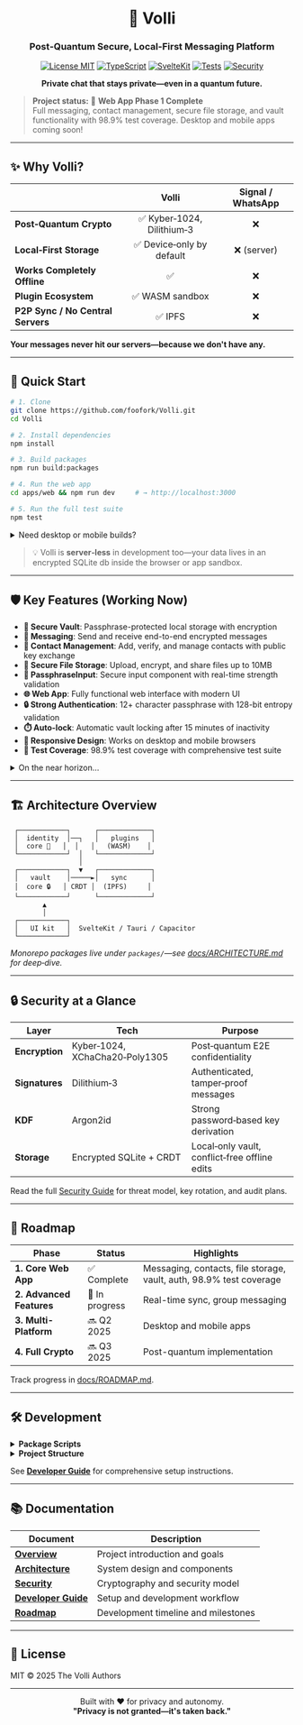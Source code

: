 <div align="center">

# 🔐 Volli

### Post‑Quantum Secure, Local‑First Messaging Platform

[![License MIT](https://img.shields.io/badge/License-MIT-blue.svg)](LICENSE)
[![TypeScript](https://img.shields.io/badge/TypeScript-2F74C0?logo=typescript&logoColor=white)](https://www.typescriptlang.org/)
[![SvelteKit](https://img.shields.io/badge/SvelteKit-FF3E00?logo=svelte&logoColor=white)](https://kit.svelte.dev/)
[![Tests](https://img.shields.io/badge/Coverage-98.9%25-brightgreen)]()
[![Security](https://img.shields.io/badge/Encryption-Post--Quantum-green)](docs/SECURITY.md)

**Private chat that stays private—even in a quantum future.**

</div>

> **Project status:** 🚀 **Web App Phase 1 Complete**  
> Full messaging, contact management, secure file storage, and vault functionality with 98.9% test coverage. Desktop and mobile apps coming soon!

---

## ✨ Why Volli?

|                                   |           Volli           | Signal / WhatsApp |
| --------------------------------- | :-----------------------: | :---------------: |
| **Post‑Quantum Crypto**           | ✅ Kyber‑1024, Dilithium‑3 |         ❌         |
| **Local‑First Storage**           |  ✅ Device‑only by default |     ❌ (server)    |
| **Works Completely Offline**      |             ✅             |         ❌         |
| **Plugin Ecosystem**              |       ✅ WASM sandbox      |         ❌         |
| **P2P Sync / No Central Servers** |           ✅ IPFS          |         ❌         |

**Your messages never hit our servers—because we don't have any.**

---

## 🚀 Quick Start

```bash
# 1. Clone
git clone https://github.com/foofork/Volli.git
cd Volli

# 2. Install dependencies
npm install

# 3. Build packages
npm run build:packages

# 4. Run the web app
cd apps/web && npm run dev     # → http://localhost:3000

# 5. Run the full test suite
npm test
```

<details>
<summary>Need desktop or mobile builds?</summary>

```bash
# Desktop (Tauri) - requires Rust
cd apps/desktop && npm run dev

# Mobile (Capacitor) - requires Xcode/Android Studio
cd apps/mobile && npm run dev
```

</details>

> 💡 Volli is **server‑less** in development too—your data lives in an encrypted SQLite db inside the browser or app sandbox.

---

## 🛡️ Key Features (Working Now)

* **🔐 Secure Vault**: Passphrase-protected local storage with encryption
* **💬 Messaging**: Send and receive end-to-end encrypted messages
* **👥 Contact Management**: Add, verify, and manage contacts with public key exchange
* **📁 Secure File Storage**: Upload, encrypt, and share files up to 10MB
* **🔑 PassphraseInput**: Secure input component with real-time strength validation
* **🌐 Web App**: Fully functional web interface with modern UI
* **🔒 Strong Authentication**: 12+ character passphrase with 128-bit entropy validation
* **⏱️ Auto-lock**: Automatic vault locking after 15 minutes of inactivity
* **📱 Responsive Design**: Works on desktop and mobile browsers
* **🧪 Test Coverage**: 98.9% test coverage with comprehensive test suite

<details>
<summary>On the near horizon…</summary>

* **Real-time Sync**: Multi-device synchronization
* **Desktop App**: Native Tauri application
* **Mobile Apps**: iOS and Android with Capacitor
* **Post-Quantum Crypto**: Full Kyber-1024 + Dilithium-3 implementation
* **Plugin System**: WASM-based extensibility
* **Group Messaging**: Multi-participant conversations

</details>

---

## 🏗️ Architecture Overview

```
 ┌────────────┐      ┌─────────────┐
 │  identity  │──┐   │   plugins   │
 │  core 🔑   │  │   │   (WASM)    │
 └────────────┘  │   └─────────────┘
                 │
 ┌────────────┐  ▼   ┌─────────────┐
 │   vault    │─────►│   sync      │
 │  core 🔒   │ CRDT │  (IPFS)     │
 └────────────┘      └─────────────┘
        ▲
        │
 ┌────────────┐
 │   UI kit   │  SvelteKit / Tauri / Capacitor
 └────────────┘
```

*Monorepo packages live under `packages/`—see [docs/ARCHITECTURE.md](docs/ARCHITECTURE.md) for deep‑dive.*

---

## 🔒 Security at a Glance

| Layer          | Tech                           | Purpose                                       |
| -------------- | ------------------------------ | --------------------------------------------- |
| **Encryption** | Kyber‑1024, XChaCha20‑Poly1305 | Post‑quantum E2E confidentiality              |
| **Signatures** | Dilithium‑3                    | Authenticated, tamper‑proof messages          |
| **KDF**        | Argon2id                       | Strong password‑based key derivation          |
| **Storage**    | Encrypted SQLite + CRDT        | Local‑only vault, conflict‑free offline edits |

Read the full [Security Guide](docs/SECURITY.md) for threat model, key rotation, and audit plans.

---

## 📅 Roadmap

| Phase                 | Status         | Highlights                           |
| --------------------- | -------------- | ------------------------------------ |
| **1. Core Web App**   | ✅ Complete     | Messaging, contacts, file storage, vault, auth, 98.9% test coverage |
| **2. Advanced Features** | 🚧 In progress | Real-time sync, group messaging      |
| **3. Multi-Platform** | 🔜 Q2 2025     | Desktop and mobile apps              |
| **4. Full Crypto**   | 🔜 Q3 2025     | Post-quantum implementation          |

Track progress in [docs/ROADMAP.md](docs/ROADMAP.md).

---

## 🛠️ Development

<details>
<summary><strong>Package Scripts</strong></summary>

```bash
# Package management
npm install              # Install all dependencies
npm run build:packages   # Build all packages
npm run clean            # Clean build artifacts

# Quality assurance  
npm run test             # Run all tests
npm run typecheck        # TypeScript validation
npm run lint             # Code linting

# Development
npm run dev              # Start development servers
```

</details>

<details>
<summary><strong>Project Structure</strong></summary>

```
volli/
├── packages/           # Core packages
│   ├── identity-core/  # Cryptography & identity
│   ├── vault-core/     # Encrypted storage  
│   ├── messaging/      # Message handling
│   ├── sync-ipfs/      # P2P synchronization
│   ├── plugins/        # Plugin system
│   └── ui-kit/         # Shared components
├── apps/              # Applications
│   ├── web/           # SvelteKit web app
│   ├── desktop/       # Tauri desktop app
│   └── mobile/        # Capacitor mobile app
└── docs/              # Documentation
```

</details>

See [**Developer Guide**](docs/DEVELOPER.md) for comprehensive setup instructions.

---

## 📚 Documentation

| Document | Description |
|----------|-------------|
| [**Overview**](docs/OVERVIEW.md) | Project introduction and goals |
| [**Architecture**](docs/ARCHITECTURE.md) | System design and components |
| [**Security**](docs/SECURITY.md) | Cryptography and security model |
| [**Developer Guide**](docs/DEVELOPER.md) | Setup and development workflow |
| [**Roadmap**](docs/ROADMAP.md) | Development timeline and milestones |


---

## 📄 License

MIT © 2025 The Volli Authors

---

<div align="center">

Built with ❤️ for privacy and autonomy.  
**"Privacy is not granted—it's taken back."**

</div>
